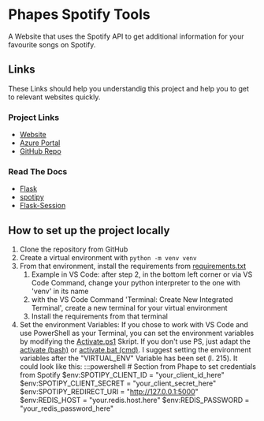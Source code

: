 # Phapes Spotify Tools

A Website that uses the Spotify API to get additional information for your favourite songs on Spotify.

## Links

These Links should help you understandig this project and help you to get to relevant websites quickly.

### Project Links

* [Website](https://spotifytools.azurewebsites.net/)
* [Azure Portal](https://portal.azure.com/)
* [GitHub Repo](https://github.com/Phape/SpotifyTools)

### Read The Docs

* [Flask](https://flask.palletsprojects.com)
* [spotipy](https://spotipy.readthedocs.io)
* [Flask-Session](https://flask-session.readthedocs.io)

## How to set up the project locally

1. Clone the repository from GitHub
2. Create a virtual environment with `python -m venv venv`
3. From that environment, install the requirements from [requirements.txt](requirements.txt)
   1. Example in VS Code: after step 2, in the bottom left corner or via VS Code Command, change your python interpreter to the one with 'venv' in its name
   2. with the VS Code Command 'Terminal: Create New Integrated Terminal', create a new terminal for your virtual environment
   3. Install the requirements from that terminal
4. Set the environment Variables: If you chose to work with VS Code and use PowerShell as your Terminal, you can set the environment variables by modifying the [Activate.ps1](venv/Scripts/Activate.ps1) Skript. If you don't use PS, just adapt the [activate (bash)](venv/Scripts/activate) or [activate.bat (cmd)](venv/Scripts/activate.bat). I suggest setting the environment variables after the "VIRTUAL_ENV" Variable has been set (l. 215). It could look like this:
      :::powershell
      \# Section from Phape to set credentials from Spotify
      $env:SPOTIPY_CLIENT_ID = "your_client_id_here"
      $env:SPOTIPY_CLIENT_SECRET = "your_client_secret_here"
      $env:SPOTIPY_REDIRECT_URI = "http://127.0.0.1:5000"
      $env:REDIS_HOST = "your.redis.host.here"
      $env:REDIS_PASSWORD = "your_redis_password_here"
